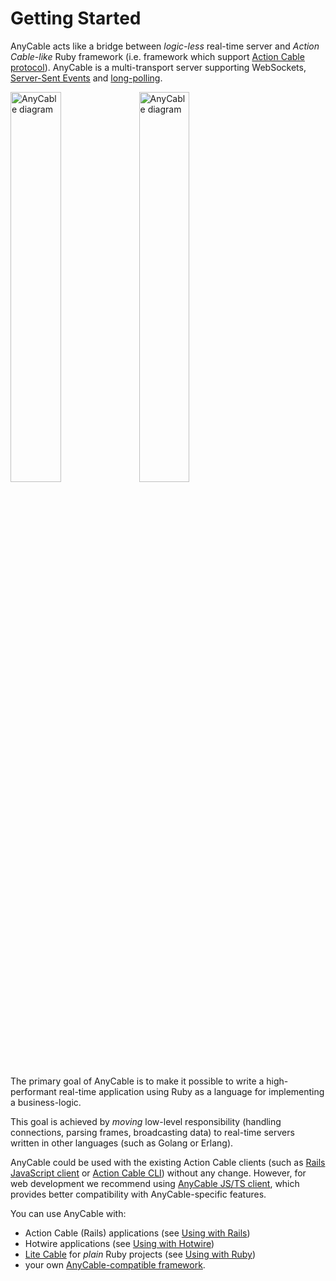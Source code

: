 <!-- markdownlint-disable no-inline-html -->
# Getting Started

AnyCable acts like a bridge between _logic-less_ real-time server and _Action Cable-like_ Ruby framework (i.e. framework which support [Action Cable protocol](misc/action_cable_protocol.md)). AnyCable is a multi-transport server supporting WebSockets, [Server-Sent Events](/anycable-go/sse.md) and [long-polling](/anycable-go/long_polling.md).

<div class="chart-container" data-view-transition="chart">
  <img class="is-light" src="/assets/images/anycable.svg" alt="AnyCable diagram" width="40%">
  <img class="is-dark" src="/assets/images/anycable_dark.svg" alt="AnyCable diagram" width="40%">
</div>

The primary goal of AnyCable is to make it possible to write a high-performant real-time application using Ruby as a language for implementing a business-logic.

This goal is achieved by _moving_ low-level responsibility (handling connections, parsing frames, broadcasting data) to real-time servers written in other languages (such as Golang or Erlang).

AnyCable could be used with the existing Action Cable clients (such as [Rails JavaScript client](https://www.npmjs.com/package/actioncable) or [Action Cable CLI](https://github.com/palkan/acli)) without any change. However, for web development we recommend using [AnyCable JS/TS client](https://github.com/anycable/anycable-client), which provides better compatibility with AnyCable-specific features.

You can use AnyCable with:

- Action Cable (Rails) applications (see [Using with Rails](rails/getting_started.md))
- Hotwire applications (see [Using with Hotwire](guides/hotwire.md))
- [Lite Cable](https://github.com/palkan/litecable) for  _plain_ Ruby projects (see [Using with Ruby](ruby/non_rails.md))
- your own [AnyCable-compatible framework](ruby/non_rails.md).
